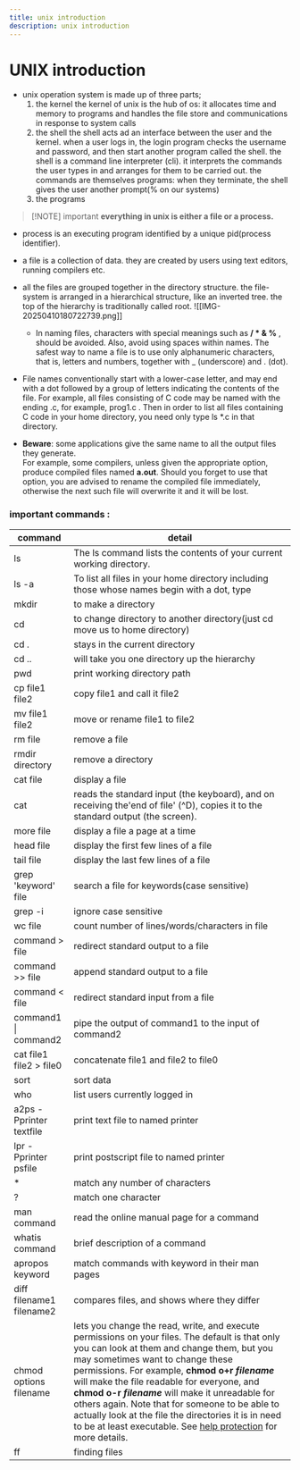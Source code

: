 ```yaml
---
title: unix introduction
description: unix introduction
---
```


# UNIX introduction
- unix operation system is made up of three parts;
	1. the kernel
		the kernel of unix is the hub of os: it allocates time and memory to programs and handles the file store and communications in response to system calls
	2. the shell
	   the shell acts ad an interface between the user and the kernel. when a user logs in, the login program checks the username and password, and then start another program called the shell. the shell is a command line interpreter (cli). it interprets the commands the user types in and arranges for them to be carried out. the commands are themselves programs: when they terminate, the shell gives the user another prompt(% on our systems)
	3. the programs

> [!NOTE] important
> **everything in unix is either a file or a process.** 

- process is an executing program identified by a unique pid(process identifier).
- a file is a collection of data. they are created by users using text editors, running compilers etc.
- all the files are grouped together in the directory structure. the file-system is arranged in a hierarchical structure, like an inverted tree. the top of the hierarchy is traditionally called root.                        ![[IMG-20250410180722739.png]]
  - In naming files, characters with special meanings such as **/ * & %** , should be avoided. Also, avoid using spaces within names. The safest way to name a file is to use only alphanumeric characters, that is, letters and numbers, together with _ (underscore) and . (dot).

 - File names conventionally start with a lower-case letter, and may end with a dot followed by a group of letters indicating the contents of the file. For example, all files consisting of C code may be named with the ending .c, for example, prog1.c . Then in order to list all files containing C code in your home directory, you need only type ls *.c in that directory.

- **Beware**: some applications give the same name to all the output files they generate.    
	For example, some compilers, unless given the appropriate option, produce compiled files named **a.out**. Should you forget to use that option, you are advised to rename the compiled file immediately, otherwise the next such file will overwrite it and it will be lost.
### **important commands :**

| command                 | detail                                                                                                                          |
| ----------------------- | ------------------------------------------------------------------------------------------------------------------------------- |
| ls                      | The ls command lists the contents of your current working directory.                                                            |
| ls -a                   | To list all files in your home directory including those whose names begin with a dot, type                                     |
| mkdir                   | to make a directory                                                                                                             |
| cd                      | to change directory to another directory(just cd move us to home directory)                                                     |
| cd .                    | stays in the current directory                                                                                                  |
| cd ..                   | will take you one directory up the hierarchy                                                                                    |
| pwd                     | print working directory path                                                                                                    |
| cp file1 file2          | copy file1 and call it file2                                                                                                    |
| mv file1 file2          | move or rename file1 to file2                                                                                                   |
| rm file                 | remove a file                                                                                                                   |
| rmdir directory         | remove a directory                                                                                                              |
| cat file                | display a file                                                                                                                  |
| cat                     | reads the standard input (the keyboard), and on receiving the'end of file' (^D), copies it to the standard output (the screen). |
| more file               | display a file a page at a time                                                                                                 |
| head file               | display the first few lines of a file                                                                                           |
| tail file               | display the last few lines of a file                                                                                            |
| grep 'keyword' file     | search a file for keywords(case sensitive)                                                                                      |
| grep -i                 | ignore case sensitive                                                                                                           |
| wc file                 | count number of lines/words/characters in file                                                                                  |
| command > file          | redirect standard output to a file                                                                                              |
| command >> file         | append standard output to a file                                                                                                |
| command < file          | redirect standard input from a file                                                                                             |
| command1 \| command2    | pipe the output of command1 to the input of command2                                                                            |
| cat file1 file2 > file0 | concatenate file1 and file2 to file0                                                                                            |
| sort                    | sort data                                                                                                                       |
| who                     | list users currently logged in                                                                                                  |
| a2ps -Pprinter textfile | print text file to named printer                                                                                                |
| lpr -Pprinter psfile    | print postscript file to named printer                                                                                          |
| *                       | match any number of characters                                                                                                  |
| ?                       | match one character                                                                                                             |
| man command             | read the online manual page for a command                                                                                       |
| whatis command          | brief description of a command                                                                                                  |
|apropos keyword         | match commands with keyword in their man pages |
| diff filename1 filename2| compares files, and shows where they differ|
|chmod options filename  | lets you change the read, write, and execute permissions on your files. The default is that only you can look at them and change them, but you may sometimes want to change these permissions. For example, **chmod o+r _filename_** will make the file readable for everyone, and **chmod o-r _filename_** will make it unreadable for others again. Note that for someone to be able to actually look at the file the directories it is in need to be at least executable. See [help protection](http://www-csli.stanford.edu/Help/.help/intro-computer/protection) for more details.|
|ff                      | finding files|
